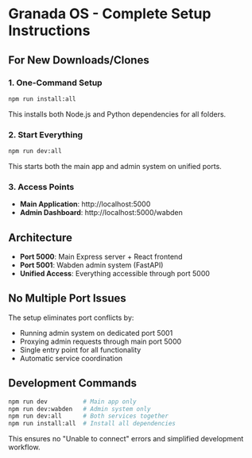# Granada OS - Complete Setup Instructions

## For New Downloads/Clones

### 1. One-Command Setup
```bash
npm run install:all
```
This installs both Node.js and Python dependencies for all folders.

### 2. Start Everything
```bash
npm run dev:all
```
This starts both the main app and admin system on unified ports.

### 3. Access Points
- **Main Application**: http://localhost:5000
- **Admin Dashboard**: http://localhost:5000/wabden

## Architecture

- **Port 5000**: Main Express server + React frontend
- **Port 5001**: Wabden admin system (FastAPI)
- **Unified Access**: Everything accessible through port 5000

## No Multiple Port Issues

The setup eliminates port conflicts by:
- Running admin system on dedicated port 5001
- Proxying admin requests through main port 5000
- Single entry point for all functionality
- Automatic service coordination

## Development Commands

```bash
npm run dev          # Main app only
npm run dev:wabden   # Admin system only  
npm run dev:all      # Both services together
npm run install:all  # Install all dependencies
```

This ensures no "Unable to connect" errors and simplified development workflow.